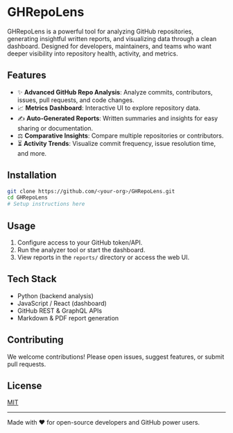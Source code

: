 # GHRepoLens

GHRepoLens is a powerful tool for analyzing GitHub repositories, generating insightful written reports, and visualizing data through a clean dashboard. Designed for developers, maintainers, and teams who want deeper visibility into repository health, activity, and metrics.

## Features

* ✨ **Advanced GitHub Repo Analysis**: Analyze commits, contributors, issues, pull requests, and code changes.
* 📈 **Metrics Dashboard**: Interactive UI to explore repository data.
* ✍️ **Auto-Generated Reports**: Written summaries and insights for easy sharing or documentation.
* ⚖️ **Comparative Insights**: Compare multiple repositories or contributors.
* ⏳ **Activity Trends**: Visualize commit frequency, issue resolution time, and more.

## Installation

```bash
git clone https://github.com/<your-org>/GHRepoLens.git
cd GHRepoLens
# Setup instructions here
```

## Usage

1. Configure access to your GitHub token/API.
2. Run the analyzer tool or start the dashboard.
3. View reports in the `reports/` directory or access the web UI.

## Tech Stack

* Python (backend analysis)
* JavaScript / React (dashboard)
* GitHub REST & GraphQL APIs
* Markdown & PDF report generation

## Contributing

We welcome contributions! Please open issues, suggest features, or submit pull requests.

## License

[MIT](LICENSE)

---

Made with ❤️ for open-source developers and GitHub power users.
